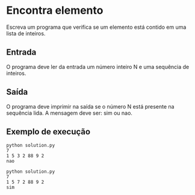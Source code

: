 # Encontra elemento

Escreva um programa que verifica se um elemento está contido em uma lista de inteiros.

## Entrada

O programa deve ler da entrada um número inteiro N e uma sequência de inteiros.

## Saída

O programa deve imprimir na saída se o número N está presente na sequência lida. A mensagem deve ser: sim ou nao.

## Exemplo de execução

	python solution.py
	7
	1 5 3 2 88 9 2
	nao
	
	python solution.py
	7
	1 5 7 2 88 9 2
	sim